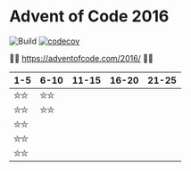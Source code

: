 # Advent of Code 2016
![Build](https://github.com/LesnyRumcajs/advent-of-rust-2016/workflows/Rust/badge.svg)
[![codecov](https://codecov.io/github/LesnyRumcajs/advent-of-rust-2016/graph/badge.svg?token=MC1SUZ9FXQ)](https://codecov.io/github/LesnyRumcajs/advent-of-rust-2016)

🦀🎄 https://adventofcode.com/2016/ 🎄🦀

| 1-5 | 6-10 | 11-15 | 16-20 | 21-25 |
|---|---|---|---|---|
|⛦⛦|⛦⛦||||
|⛦⛦|⛦⛦||||
|⛦⛦|||||
|⛦⛦|||||
|⛦⛦|||||
